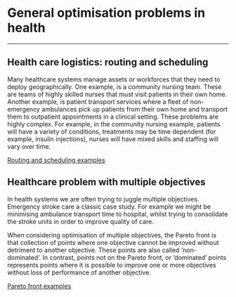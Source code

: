 # General optimisation problems in health
---

## Health care logistics: routing and scheduling

Many healthcare systems manage assets or workforces that they need to deploy geographically.  One example, is a community nursing team.  These are teams of highly skilled nurses that must visit patients in their own home. Another example, is patient transport services where a fleet of non-emergency ambulances pick up patients from their own home and transport them to outpatient appointments in a clinical setting.  These problems are highly complex.  For example, in the community nursing example, patients will have a variety of conditions, treatments may be time dependent (for example, insulin injections), nurses will have mixed skills and staffing will vary over time.

[Routing and scheduling examples](https://juliahealthcare.org/routing_methods)

## Healthcare problem with multiple objectives

In health systems we are often trying to juggle multiple objectives.  Emergency stroke care a classic case study. For example we might be minimising ambulance transport time to hospital, whilst trying to consolidate the stroke units in order to improve quality of care.  

When considering optimisation of multiple objectives, the Pareto front is that collection of points where one objective cannot be improved without detriment to another objective. These points are also called ‘non-dominated’. In contrast, points not on the Pareto front, or ‘dominated’ points represents points where it is possible to improve one or more objectives without loss of performance of another objective.

[Pareto front examples](https://juliahealthcare.org/pareto_front)
